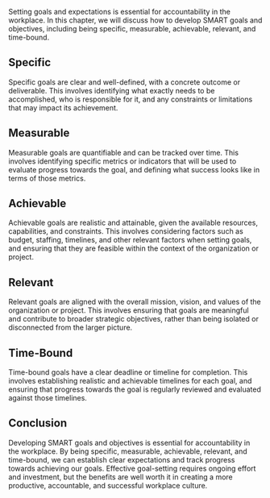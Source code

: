 
Setting goals and expectations is essential for accountability in the workplace. In this chapter, we will discuss how to develop SMART goals and objectives, including being specific, measurable, achievable, relevant, and time-bound.

Specific
--------

Specific goals are clear and well-defined, with a concrete outcome or deliverable. This involves identifying what exactly needs to be accomplished, who is responsible for it, and any constraints or limitations that may impact its achievement.

Measurable
----------

Measurable goals are quantifiable and can be tracked over time. This involves identifying specific metrics or indicators that will be used to evaluate progress towards the goal, and defining what success looks like in terms of those metrics.

Achievable
----------

Achievable goals are realistic and attainable, given the available resources, capabilities, and constraints. This involves considering factors such as budget, staffing, timelines, and other relevant factors when setting goals, and ensuring that they are feasible within the context of the organization or project.

Relevant
--------

Relevant goals are aligned with the overall mission, vision, and values of the organization or project. This involves ensuring that goals are meaningful and contribute to broader strategic objectives, rather than being isolated or disconnected from the larger picture.

Time-Bound
----------

Time-bound goals have a clear deadline or timeline for completion. This involves establishing realistic and achievable timelines for each goal, and ensuring that progress towards the goal is regularly reviewed and evaluated against those timelines.

Conclusion
----------

Developing SMART goals and objectives is essential for accountability in the workplace. By being specific, measurable, achievable, relevant, and time-bound, we can establish clear expectations and track progress towards achieving our goals. Effective goal-setting requires ongoing effort and investment, but the benefits are well worth it in creating a more productive, accountable, and successful workplace culture.
